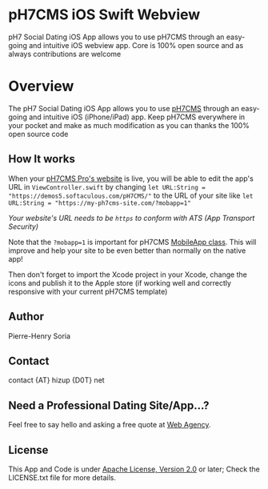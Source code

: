 # pH7CMS iOS Swift Webview

pH7 Social Dating iOS App allows you to use pH7CMS through an easy-going and intuitive iOS webview app. Core is 100% open source and as always contributions are welcome


# Overview

The pH7 Social Dating iOS App allows you to use [pH7CMS](http://ph7cms.com) through an easy-going and intuitive iOS (iPhone/iPad) app. Keep pH7CMS everywhere in your pocket and make as much modification as you can thanks the 100% open source code


## How It works

 When your [pH7CMS Pro's website](http://ph7cms.com/pro) is live, you will be able to edit the app's URL in `ViewController.swift` by changing `let URL:String = "https://demos5.softaculous.com/pH7CMS/"` to the URL of your site like `let URL:String = "https://my-ph7cms-site.com/?mobapp=1"`

*Your website's URL needs to be `https` to conform with ATS (App Transport Security)*


Note that the `?mobapp=1` is important for pH7CMS [MobileApp class](https://github.com/pH7Software/pH7-Social-Dating-CMS/blob/master/_protected/framework/Mobile/MobApp.class.php#L20). This will improve and help your site to be even better than normally on the native app!

Then don't forget to import the Xcode project in your Xcode, change the icons and publish it to the Apple store (if working well and correctly responsive with your current pH7CMS template)


## Author

Pierre-Henry Soria


## Contact

contact {AT} hizup {D0T} net


## Need a Professional Dating Site/App...?

Feel free to say hello and asking a free quote at [Web Agency](http://hizup.uk).


## License

This App and Code is under [Apache License, Version 2.0](http://www.apache.org/licenses/LICENSE-2.0.txt) or later; Check the LICENSE.txt file for more details.
